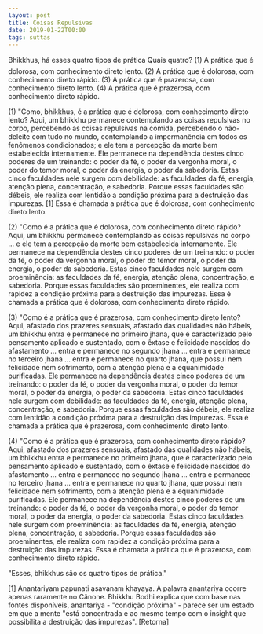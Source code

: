 ```yaml
---
layout: post
title: Coisas Repulsivas
date: 2019-01-22T00:00
tags: suttas
---
```

Bhikkhus, há esses quatro tipos de prática Quais quatro? (1) A prática que é dolorosa, com conhecimento direto lento. (2) A prática que é dolorosa, com conhecimento direto rápido. (3) A prática que é prazerosa, com conhecimento direto lento. (4) A prática que é prazerosa, com conhecimento direto rápido.

(1) "Como, bhikkhus, é a prática que é dolorosa, com conhecimento direto lento? Aqui, um bhikkhu permanece contemplando as coisas repulsivas no corpo, percebendo as coisas repulsivas na comida, percebendo o não-deleite com tudo no mundo, contemplando a impermanência em todos os fenômenos condicionados; e ele tem a percepção da morte bem estabelecida internamente. Ele permanece na dependência destes cinco poderes de um treinando: o poder da fé, o poder da vergonha moral, o poder do temor moral, o poder da energia, o poder da sabedoria. Estas cinco faculdades nele surgem com debilidade: as faculdades da fé, energia, atenção plena, concentração, e sabedoria. Porque essas faculdades são débeis, ele realiza com lentidão a condição próxima para a destruição das impurezas. [1] Essa é chamada a prática que é dolorosa, com conhecimento direto lento.

(2) "Como é a prática que é dolorosa, com conhecimento direto rápido? Aqui, um bhikkhu permanece contemplando as coisas repulsivas no corpo ... e ele tem a percepção da morte bem estabelecida internamente. Ele permanece na dependência destes cinco poderes de um treinando: o poder da fé, o poder da vergonha moral, o poder do temor moral, o poder da energia, o poder da sabedoria. Estas cinco faculdades nele surgem com proeminência: as faculdades da fé, energia, atenção plena, concentração, e sabedoria. Porque essas faculdades são proeminentes, ele realiza com rapidez a condição próxima para a destruição das impurezas. Essa é chamada a prática que é dolorosa, com conhecimento direto rápido.

(3) "Como é a prática que é prazerosa, com conhecimento direto lento? Aqui, afastado dos prazeres sensuais, afastado das qualidades não hábeis, um bhikkhu entra e permanece no primeiro jhana, que é caracterizado pelo pensamento aplicado e sustentado, com o êxtase e felicidade nascidos do afastamento ... entra e permanece no segundo jhana ... entra e permanece no terceiro jhana ... entra e permanece no quarto jhana, que possui nem felicidade nem sofrimento, com a atenção plena e a equanimidade purificadas. Ele permanece na dependência destes cinco poderes de um treinando: o poder da fé, o poder da vergonha moral, o poder do temor moral, o poder da energia, o poder da sabedoria. Estas cinco faculdades nele surgem com debilidade: as faculdades da fé, energia, atenção plena, concentração, e sabedoria. Porque essas faculdades são débeis, ele realiza com lentidão a condição próxima para a destruição das impurezas. Essa é chamada a prática que é prazerosa, com conhecimento direto lento.

(4) "Como é a prática que é prazerosa, com conhecimento direto rápido? Aqui, afastado dos prazeres sensuais, afastado das qualidades não hábeis, um bhikkhu entra e permanece no primeiro jhana, que é caracterizado pelo pensamento aplicado e sustentado, com o êxtase e felicidade nascidos do afastamento ... entra e permanece no segundo jhana ... entra e permanece no terceiro jhana ... entra e permanece no quarto jhana, que possui nem felicidade nem sofrimento, com a atenção plena e a equanimidade purificadas. Ele permanece na dependência destes cinco poderes de um treinando: o poder da fé, o poder da vergonha moral, o poder do temor moral, o poder da energia, o poder da sabedoria. Estas cinco faculdades nele surgem com proeminência: as faculdades da fé, energia, atenção plena, concentração, e sabedoria. Porque essas faculdades são proeminentes, ele realiza com rapidez a condição próxima para a destruição das impurezas. Essa é chamada a prática que é prazerosa, com conhecimento direto rápido.

"Esses, bhikkhus são os quatro tipos de prática."

[1] Anantariyam papunati asavanam khayaya. A palavra anantariya ocorre apenas raramente no Cânone. Bhikkhu Bodhi explica que com base nas fontes disponíveis, anantariya - "condição próxima" - parece ser um estado em que a mente "está concentrada e ao mesmo tempo com o insight que possibilita a destruição das impurezas". [Retorna]

